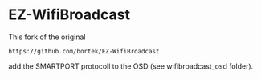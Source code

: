# EZ-WifiBroadcast

This fork of the original
 
	https://github.com/bortek/EZ-WifiBroadcast

add the SMARTPORT protocoll to the OSD (see wifibroadcast_osd folder).  

